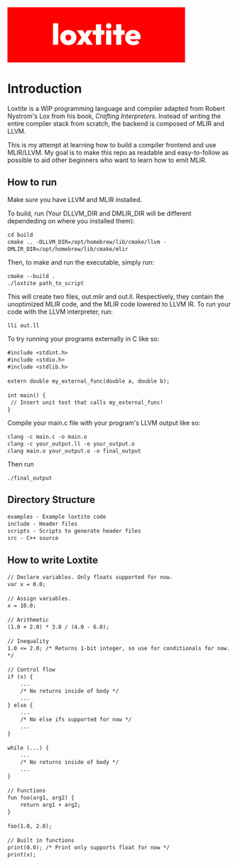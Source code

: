 <img src="loxtite.png" alt="loxtite logo" width="400" />

# Introduction
Loxtite is a WIP programming language and compiler adapted from Robert Nystrom's Lox from his book, _Crafting Interpreters_. Instead of writing the entire compiler stack from scratch, the backend is composed of MLIR and LLVM. 

This is my attempt at learning how to build a compiler frontend and use MLIR/LLVM. My goal is to make this repo as readable and easy-to-follow as possible to aid other beginners who want to learn how to emit MLIR.

## How to run
Make sure you have LLVM and MLIR installed. 

To build, run (Your DLLVM_DIR and DMLIR_DIR will be different dependeding on where you installed them):
```
cd build
cmake .. -DLLVM_DIR=/opt/homebrew/lib/cmake/llvm -DMLIR_DIR=/opt/homebrew/lib/cmake/mlir
```
Then, to make and run the executable, simply run:
```
cmake --build .
./loxtite path_to_script
```
This will create two files, out.mlir and out.ll. Respectively, they contain the unoptimized MLIR code, and the MLIR code lowered to LLVM IR. To run your code with the LLVM interpreter, run:
```
lli out.ll
```
To try running your programs externally in C like so:
```
#include <stdint.h>
#include <stdio.h>
#include <stdlib.h>

extern double my_external_func(double a, double b);

int main() {
 // Insert unit test that calls my_external_func!
}
```
Compile your main.c file with your program's LLVM output like so:
```
clang -c main.c -o main.o
clang -c your_output.ll -o your_output.o
clang main.o your_output.o -o final_output
```
Then run
```
./final_output
```

## Directory Structure
```
examples - Example loxtite code
include - Header files
scripts - Scripts to generate header files
src - C++ source
```

## How to write Loxtite
```
// Declare variables. Only floats supported for now.
var x = 0.0;

// Assign variables.
x = 10.0;

// Arithmetic
(1.0 + 2.0) * 3.0 / (4.0 - 6.0);

// Inequality
1.0 <= 2.0; /* Returns 1-bit integer, so use for conditionals for now. */

// Control flow
if (x) {
    ... 
    /* No returns inside of body */
    ...
} else { 
    ...
    /* No else ifs supported for now */
    ...
}

while (...) {
    ...
    /* No returns inside of body */
    ...
}

// Functions
fun foo(arg1, arg2) {
    return arg1 + arg2;
}

foo(1.0, 2.0);

// Built in functions
print(0.0); /* Print only supports float for now */
print(x);

```